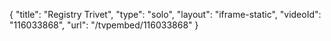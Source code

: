 {
    "title": "Registry Trivet",
    "type": "solo",
    "layout": "iframe-static",
    "videoId": "116033868",
    "url": "\/tvpembed\/116033868"
}